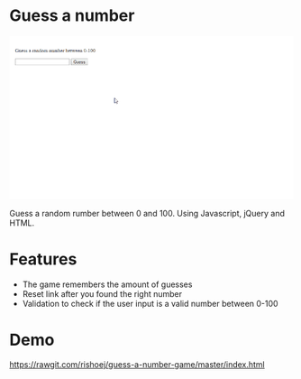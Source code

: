 # Guess a number
![](https://github.com/rishoej/src/blob/master/gifs/guess-a-number-game.gif)

Guess a random rumber between 0 and 100. Using Javascript, jQuery and HTML.

# Features
- The game remembers the amount of guesses  </br>
- Reset link after you found the right number </br>
- Validation to check if the user input is a valid number between 0-100

# Demo
https://rawgit.com/rishoej/guess-a-number-game/master/index.html
